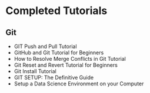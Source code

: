 
# Completed Tutorials

## Git

- GIT Push and Pull Tutorial
- GitHub and Git Tutorial for Beginners
- How to Resolve Merge Conflicts in Git Tutorial
- Git Reset and Revert Tutorial for Beginners
- Git Install Tutorial
- GIT SETUP: The Definitive Guide
- Setup a Data Science Environment on your Computer
